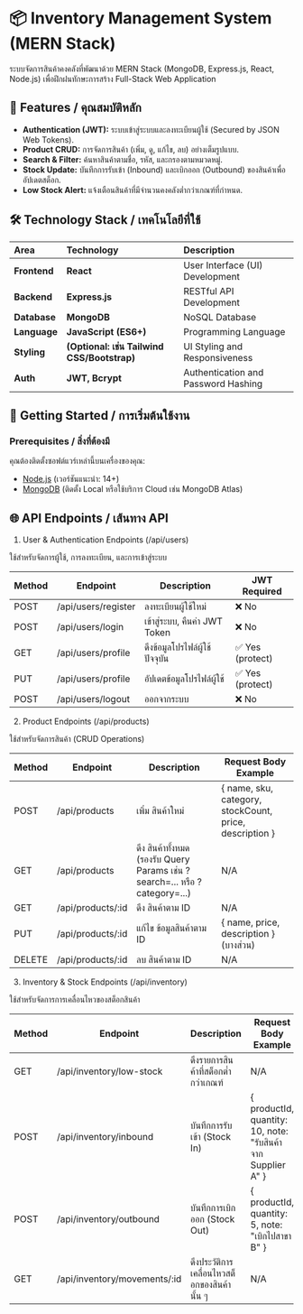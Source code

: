 # 📦 Inventory Management System (MERN Stack)

ระบบจัดการสินค้าคงคลังที่พัฒนาด้วย MERN Stack (MongoDB, Express.js, React, Node.js) เพื่อฝึกฝนทักษะการสร้าง Full-Stack Web Application

## 🌟 Features / คุณสมบัติหลัก

- **Authentication (JWT):** ระบบเข้าสู่ระบบและลงทะเบียนผู้ใช้ (Secured by JSON Web Tokens).
- **Product CRUD:** การจัดการสินค้า (เพิ่ม, ดู, แก้ไข, ลบ) อย่างเต็มรูปแบบ.
- **Search & Filter:** ค้นหาสินค้าตามชื่อ, รหัส, และกรองตามหมวดหมู่.
- **Stock Update:** บันทึกการรับเข้า (Inbound) และเบิกออก (Outbound) ของสินค้าเพื่ออัปเดตสต็อก.
- **Low Stock Alert:** แจ้งเตือนสินค้าที่มีจำนวนคงคลังต่ำกว่าเกณฑ์ที่กำหนด.

## 🛠️ Technology Stack / เทคโนโลยีที่ใช้

| Area         | Technology                                  | Description                         |
| :----------- | :------------------------------------------ | :---------------------------------- |
| **Frontend** | **React**                                   | User Interface (UI) Development     |
| **Backend**  | **Express.js**                              | RESTful API Development             |
| **Database** | **MongoDB**                                 | NoSQL Database                      |
| **Language** | **JavaScript (ES6+)**                       | Programming Language                |
| **Styling**  | **(Optional: เช่น Tailwind CSS/Bootstrap)** | UI Styling and Responsiveness       |
| **Auth**     | **JWT, Bcrypt**                             | Authentication and Password Hashing |

## 🚀 Getting Started / การเริ่มต้นใช้งาน

### Prerequisites / สิ่งที่ต้องมี

คุณต้องติดตั้งซอฟต์แวร์เหล่านี้บนเครื่องของคุณ:

- [Node.js](https://nodejs.org/) (เวอร์ชันแนะนำ: 14+)
- [MongoDB](https://www.mongodb.com/try/download/community) (ติดตั้ง Local หรือใช้บริการ Cloud เช่น MongoDB Atlas)

## 🌐 API Endpoints / เส้นทาง API

1. User & Authentication Endpoints (/api/users)

ใช้สำหรับจัดการผู้ใช้, การลงทะเบียน, และการเข้าสู่ระบบ

| Method | Endpoint            | Description                    | JWT Required     |
| ------ | ------------------- | ------------------------------ | ---------------- |
| POST   | /api/users/register | ลงทะเบียนผู้ใช้ใหม่            | ❌ No            |
| POST   | /api/users/login    | เข้าสู่ระบบ, คืนค่า JWT Token  | ❌ No            |
| GET    | /api/users/profile  | ดึงข้อมูลโปรไฟล์ผู้ใช้ปัจจุบัน | ✅ Yes (protect) |
| PUT    | /api/users/profile  | อัปเดตข้อมูลโปรไฟล์ผู้ใช้      | ✅ Yes (protect) |
| POST   | /api/users/logout   | ออกจากระบบ                     | ❌ No            |

2. Product Endpoints (/api/products)

ใช้สำหรับจัดการสินค้า (CRUD Operations)

| Method | Endpoint          | Description                                                                 | Request Body Example                                    |
| ------ | ----------------- | --------------------------------------------------------------------------- | ------------------------------------------------------- |
| POST   | /api/products     | เพิ่ม สินค้าใหม่                                                            | { name, sku, category, stockCount, price, description } |
| GET    | /api/products     | ดึง สินค้าทั้งหมด (รองรับ Query Params เช่น ?search=... หรือ ?category=...) | N/A                                                     |
| GET    | /api/products/:id | ดึง สินค้าตาม ID                                                            | N/A                                                     |
| PUT    | /api/products/:id | แก้ไข ข้อมูลสินค้าตาม ID                                                    | { name, price, description } (บางส่วน)                  |
| DELETE | /api/products/:id | ลบ สินค้าตาม ID                                                             | N/A                                                     |

3. Inventory & Stock Endpoints (/api/inventory)

ใช้สำหรับจัดการการเคลื่อนไหวของสต็อกสินค้า

| Method | Endpoint | Description      | Request Body Example   |
| ------ | -------- | --------------- | --------------------- |
| GET    | /api/inventory/low-stock | ดึงรายการสินค้าที่สต็อกต่ำกว่าเกณฑ์  | N/A |
| POST   | /api/inventory/inbound    |  บันทึกการรับเข้า (Stock In)  | { productId, quantity: 10, note: "รับสินค้าจาก Supplier A" } |
| POST   | /api/inventory/outbound      | บันทึกการเบิกออก (Stock Out)                | { productId, quantity: 5, note: "เบิกไปสาขา B" } |
| GET    | /api/inventory/movements/:id | ดึงประวัติการเคลื่อนไหวสต็อกของสินค้านั้น ๆ | N/A                                              |
